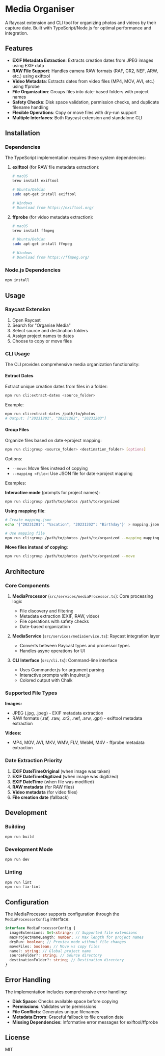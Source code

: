 # Media Organiser

A Raycast extension and CLI tool for organizing photos and videos by their capture date. Built with TypeScript/Node.js for optimal performance and integration.

## Features

- **EXIF Metadata Extraction**: Extracts creation dates from JPEG images using EXIF data
- **RAW File Support**: Handles camera RAW formats (RAF, CR2, NEF, ARW, etc.) using exiftool
- **Video Metadata**: Extracts dates from video files (MP4, MOV, AVI, etc.) using ffprobe
- **File Organization**: Groups files into date-based folders with project names
- **Safety Checks**: Disk space validation, permission checks, and duplicate filename handling
- **Flexible Operations**: Copy or move files with dry-run support
- **Multiple Interfaces**: Both Raycast extension and standalone CLI

## Installation

### Dependencies

The TypeScript implementation requires these system dependencies:

1. **exiftool** (for RAW file metadata extraction):

   ```bash
   # macOS
   brew install exiftool

   # Ubuntu/Debian
   sudo apt-get install exiftool

   # Windows
   # Download from https://exiftool.org/
   ```

2. **ffprobe** (for video metadata extraction):

   ```bash
   # macOS
   brew install ffmpeg

   # Ubuntu/Debian
   sudo apt-get install ffmpeg

   # Windows
   # Download from https://ffmpeg.org/
   ```

### Node.js Dependencies

```bash
npm install
```

## Usage

### Raycast Extension

1. Open Raycast
2. Search for "Organise Media"
3. Select source and destination folders
4. Assign project names to dates
5. Choose to copy or move files

### CLI Usage

The CLI provides comprehensive media organization functionality:

#### Extract Dates

Extract unique creation dates from files in a folder:

```bash
npm run cli:extract-dates <source_folder>
```

Example:

```bash
npm run cli:extract-dates /path/to/photos
# Output: ["20231201", "20231202", "20231203"]
```

#### Group Files

Organize files based on date→project mapping:

```bash
npm run cli:group <source_folder> <destination_folder> [options]
```

Options:

- `--move`: Move files instead of copying
- `--mapping <file>`: Use JSON file for date→project mapping

Examples:

**Interactive mode** (prompts for project names):

```bash
npm run cli:group /path/to/photos /path/to/organized
```

**Using mapping file**:

```bash
# Create mapping.json
echo '{"20231201": "Vacation", "20231202": "Birthday"}' > mapping.json

# Use mapping file
npm run cli:group /path/to/photos /path/to/organized --mapping mapping.json
```

**Move files instead of copying**:

```bash
npm run cli:group /path/to/photos /path/to/organized --move
```

## Architecture

### Core Components

1. **MediaProcessor** (`src/services/mediaProcessor.ts`): Core processing logic
   - File discovery and filtering
   - Metadata extraction (EXIF, RAW, video)
   - File operations with safety checks
   - Date-based organization

2. **MediaService** (`src/services/mediaService.ts`): Raycast integration layer
   - Converts between Raycast types and processor types
   - Handles async operations for UI

3. **CLI Interface** (`src/cli.ts`): Command-line interface
   - Uses Commander.js for argument parsing
   - Interactive prompts with Inquirer.js
   - Colored output with Chalk

### Supported File Types

**Images:**

- JPEG (.jpg, .jpeg) - EXIF metadata extraction
- RAW formats (.raf, .raw, .cr2, .nef, .arw, .gpr) - exiftool metadata extraction

**Videos:**

- MP4, MOV, AVI, MKV, WMV, FLV, WebM, M4V - ffprobe metadata extraction

### Date Extraction Priority

1. **EXIF DateTimeOriginal** (when image was taken)
2. **EXIF DateTimeDigitized** (when image was digitized)
3. **EXIF DateTime** (when file was modified)
4. **RAW metadata** (for RAW files)
5. **Video metadata** (for video files)
6. **File creation date** (fallback)

## Development

### Building

```bash
npm run build
```

### Development Mode

```bash
npm run dev
```

### Linting

```bash
npm run lint
npm run fix-lint
```

## Configuration

The MediaProcessor supports configuration through the `MediaProcessorConfig` interface:

```typescript
interface MediaProcessorConfig {
  imageExtensions: Set<string>; // Supported file extensions
  maxProjectNameLength: number; // Max length for project names
  dryRun: boolean; // Preview mode without file changes
  moveFiles: boolean; // Move vs copy files
  name?: string; // Global project name
  sourceFolder?: string; // Source directory
  destinationFolder?: string; // Destination directory
}
```

## Error Handling

The implementation includes comprehensive error handling:

- **Disk Space**: Checks available space before copying
- **Permissions**: Validates write permissions
- **File Conflicts**: Generates unique filenames
- **Metadata Errors**: Graceful fallback to file creation date
- **Missing Dependencies**: Informative error messages for exiftool/ffprobe

## License

MIT
